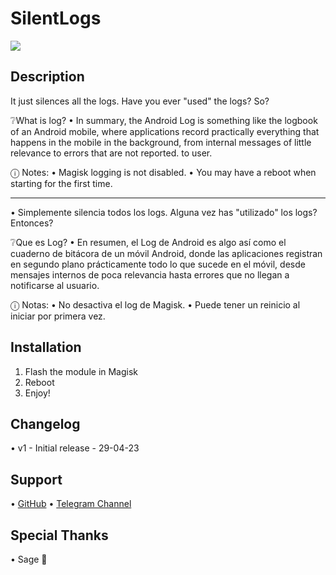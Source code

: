 # SilentLogs

![](https://i.ibb.co/C2WZsJk/1648364568480.png)

## Description
It just silences all the logs. Have you ever "used" the logs? So? 

❔What is log? 
• In summary, the Android Log is something like the logbook of an Android mobile, where applications record practically everything that happens in the mobile in the background, from internal messages of little relevance to errors that are not reported. to user.

ⓘ Notes: • Magisk logging is not disabled. • You may have a reboot when starting for the first time.

--------------------------------------------

• Simplemente silencia todos los logs. Alguna vez has "utilizado" los logs? Entonces?

❔Que es Log?
• En resumen, el Log de Android es algo así como el cuaderno de bitácora de un móvil Android, donde las aplicaciones registran en segundo plano prácticamente todo lo que sucede en el móvil, desde mensajes internos de poca relevancia hasta errores que no llegan a notificarse al usuario.

ⓘ Notas:
• No desactiva el log de Magisk.
• Puede tener un reinicio al iniciar por primera vez.

## Installation 
1. Flash the module in Magisk
3. Reboot
4. Enjoy!

## Changelog
• v1 - Initial release - 29-04-23

## Support
• [GitHub](https://github.com/LeanxModulostk/SilentLogs) 
• [Telegram Channel](https://t.me/modulostk)

## Special Thanks

• Sage 🤖
